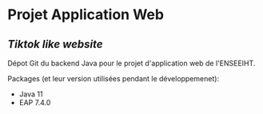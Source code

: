# Projet Application Web
## _Tiktok like website_

Dépot Git du backend Java pour le projet d'application web de l'ENSEEIHT.

Packages (et leur version utilisées pendant le développemenet):
- Java 11
- EAP 7.4.0
